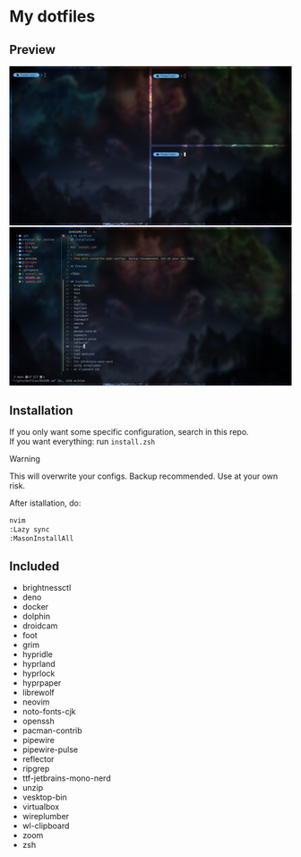 # My dotfiles
## Preview
![](./preview/terminal.png)
![](./preview/nvim.png)

## Installation
If you only want some specific configuration, search in this repo.\
If you want everything: run `install.zsh`

> [!WARNING]
> This will overwrite your configs. Backup recommended. Use at your own risk.

After istallation, do:
```
nvim
:Lazy sync
:MasonInstallAll
```

## Included
- brightnessctl
- deno
- docker
- dolphin
- droidcam
- foot
- grim
- hypridle
- hyprland
- hyprlock
- hyprpaper
- librewolf
- neovim
- noto-fonts-cjk
- openssh
- pacman-contrib
- pipewire
- pipewire-pulse
- reflector
- ripgrep
- ttf-jetbrains-mono-nerd
- unzip
- vesktop-bin
- virtualbox
- wireplumber
- wl-clipboard
- zoom
- zsh
